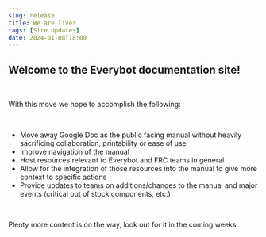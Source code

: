 ```yaml
---
slug: release
title: We are live!
tags: [Site Updates]
date: 2024-01-08T18:00
---
```


## Welcome to the Everybot documentation site!

<br/>

With this move we hope to accomplish the following:

<br/>

- Move away Google Doc as the public facing manual without heavily sacrificing collaboration, printability or ease of use
- Improve navigation of the manual
- Host resources relevant to Everybot and FRC teams in general
- Allow for the integration of those resources into the manual to give more context to specific actions
- Provide updates to teams on additions/changes to the manual and major events (critical out of stock components, etc.)

<br/>

Plenty more content is on the way, look out for it in the coming weeks.
